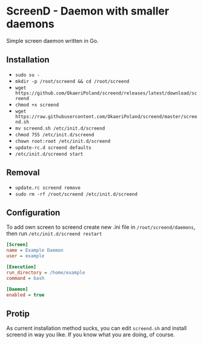 # ScreenD - Daemon with smaller daemons
Simple screen daemon written in Go.

## Installation
- `sudo su -`
- `mkdir -p /root/screend && cd /root/screend`
- `wget https://github.com/OkaeriPoland/screend/releases/latest/download/screend`
- `chmod +x screend`
- `wget https://raw.githubusercontent.com/OkaeriPoland/screend/master/screend.sh`
- `mv screend.sh /etc/init.d/screend`
- `chmod 755 /etc/init.d/screend`
- `chown root:root /etc/init.d/screend`
- `update-rc.d screend defaults`
- `/etc/init.d/screend start`

## Removal
- `update.rc screend remove`
- `sudo rm -rf /root/screend /etc/init.d/screend`

## Configuration
To add own screen to screend create new .ini file in `/root/screend/daemons`, then run `/etc/init.d/screend restart`

```ini
[Screen]
name = Example Daemon
user = example

[Execution]
run_directory = /home/example
command = bash

[Daemon]
enabled = true
```

## Protip
As current installation method sucks, you can edit `screend.sh` and install screend in way you like. If you know what you are doing, of course.
